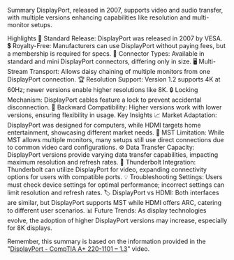 Summary
DisplayPort, released in 2007, supports video and audio transfer, with multiple versions enhancing capabilities like resolution and multi-monitor setups.

Highlights
📅 Standard Release: DisplayPort was released in 2007 by VESA.
💲 Royalty-Free: Manufacturers can use DisplayPort without paying fees, but a membership is required for specs.
🔌 Connector Types: Available in standard and mini DisplayPort connectors, differing only in size.
🖥️ Multi-Stream Transport: Allows daisy chaining of multiple monitors from one DisplayPort connection.
🏆 Resolution Support: Version 1.2 supports 4K at 60Hz; newer versions enable higher resolutions like 8K.
🔒 Locking Mechanism: DisplayPort cables feature a lock to prevent accidental disconnection.
🔄 Backward Compatibility: Higher versions work with lower versions, ensuring flexibility in usage.
Key Insights
📈 Market Adaptation: DisplayPort was designed for computers, while HDMI targets home entertainment, showcasing different market needs.
🔄 MST Limitation: While MST allows multiple monitors, many setups still use direct connections due to common video card configurations.
⚙️ Data Transfer Capacity: DisplayPort versions provide varying data transfer capabilities, impacting maximum resolution and refresh rates.
🔌 Thunderbolt Integration: Thunderbolt can utilize DisplayPort for video, expanding connectivity options for users with compatible ports.
💡 Troubleshooting Settings: Users must check device settings for optimal performance; incorrect settings can limit resolution and refresh rates.
🏷️ DisplayPort vs HDMI: Both interfaces are similar, but DisplayPort supports MST while HDMI offers ARC, catering to different user scenarios.
📊 Future Trends: As display technologies evolve, the adoption of higher DisplayPort versions may increase, especially for 8K displays.

Remember, this summary is based on the information provided in the "[DisplayPort - CompTIA A+ 220-1101 – 1.3](https://www.youtube.com/watch?v=ES2uqHKkUto&t=441s)" video.